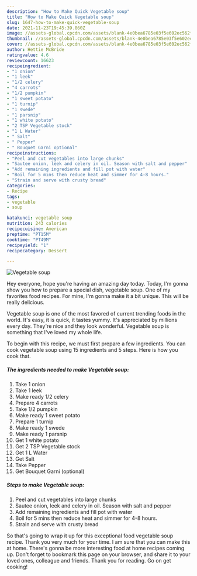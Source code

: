 ```yaml
---
description: "How to Make Quick Vegetable soup"
title: "How to Make Quick Vegetable soup"
slug: 1647-how-to-make-quick-vegetable-soup
date: 2021-11-23T19:45:39.860Z
image: //assets-global.cpcdn.com/assets/blank-4e0bea6785e03f5e602ec562f230caae08da540cada707380b4fe1bbebba43da.png
thumbnail: //assets-global.cpcdn.com/assets/blank-4e0bea6785e03f5e602ec562f230caae08da540cada707380b4fe1bbebba43da.png
cover: //assets-global.cpcdn.com/assets/blank-4e0bea6785e03f5e602ec562f230caae08da540cada707380b4fe1bbebba43da.png
author: Hettie McBride
ratingvalue: 4.6
reviewcount: 16623
recipeingredient:
- "1 onion"
- "1 leek"
- "1/2 celery"
- "4 carrots"
- "1/2 pumpkin"
- "1 sweet potato"
- "1 turnip"
- "1 swede"
- "1 parsnip"
- "1 white potato"
- "2 TSP Vegetable stock"
- "1 L Water"
- " Salt"
- " Pepper"
- " Bouquet Garni optional"
recipeinstructions:
- "Peel and cut vegetables into large chunks"
- "Sautee onion, leek and celery in oil. Season with salt and pepper"
- "Add remaining ingredients and fill pot with water"
- "Boil for 5 mins then reduce heat and simmer for 4-8 hours."
- "Strain and serve with crusty bread"
categories:
- Recipe
tags:
- vegetable
- soup

katakunci: vegetable soup 
nutrition: 243 calories
recipecuisine: American
preptime: "PT15M"
cooktime: "PT49M"
recipeyield: "1"
recipecategory: Dessert

---
```



![Vegetable soup](//assets-global.cpcdn.com/assets/blank-4e0bea6785e03f5e602ec562f230caae08da540cada707380b4fe1bbebba43da.png)

Hey everyone, hope you're having an amazing day today. Today, I'm gonna show you how to prepare a special dish, vegetable soup. One of my favorites food recipes. For mine, I'm gonna make it a bit unique. This will be really delicious.



Vegetable soup is one of the most favored of current trending foods in the world. It's easy, it is quick, it tastes yummy. It's appreciated by millions every day. They're nice and they look wonderful. Vegetable soup is something that I've loved my whole life.


To begin with this recipe, we must first prepare a few ingredients. You can cook vegetable soup using 15 ingredients and 5 steps. Here is how you cook that.

<!--inarticleads1-->

##### The ingredients needed to make Vegetable soup:

1. Take 1 onion
1. Take 1 leek
1. Make ready 1/2 celery
1. Prepare 4 carrots
1. Take 1/2 pumpkin
1. Make ready 1 sweet potato
1. Prepare 1 turnip
1. Make ready 1 swede
1. Make ready 1 parsnip
1. Get 1 white potato
1. Get 2 TSP Vegetable stock
1. Get 1 L Water
1. Get  Salt
1. Take  Pepper
1. Get  Bouquet Garni (optional)




<!--inarticleads2-->

##### Steps to make Vegetable soup:

1. Peel and cut vegetables into large chunks
1. Sautee onion, leek and celery in oil. Season with salt and pepper
1. Add remaining ingredients and fill pot with water
1. Boil for 5 mins then reduce heat and simmer for 4-8 hours.
1. Strain and serve with crusty bread




So that's going to wrap it up for this exceptional food vegetable soup recipe. Thank you very much for your time. I am sure that you can make this at home. There's gonna be more interesting food at home recipes coming up. Don't forget to bookmark this page on your browser, and share it to your loved ones, colleague and friends. Thank you for reading. Go on get cooking!

